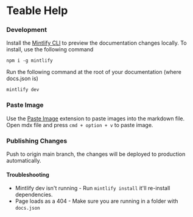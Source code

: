 # Teable Help

### Development

Install the [Mintlify CLI](https://www.npmjs.com/package/mintlify) to preview the documentation changes locally. To install, use the following command

```
npm i -g mintlify
```

Run the following command at the root of your documentation (where docs.json is)

```
mintlify dev
```

### Paste Image

Use the [Paste Image](https://marketplace.visualstudio.com/items?itemName=mushan.vscode-paste-image) extension to paste images into the markdown file.
Open mdx file and press `cmd + option + v` to paste image.

### Publishing Changes

Push to origin main branch, the changes will be deployed to production automatically.

#### Troubleshooting

- Mintlify dev isn't running - Run `mintlify install` it'll re-install dependencies.
- Page loads as a 404 - Make sure you are running in a folder with `docs.json`

